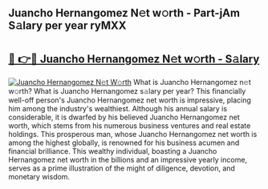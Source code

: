 ## Juancho Hernangomez N𝚎t w𝚘rth - Part-jAm S𝚊lary per year ryMXX

# <h2><a href="http://gc021fx.nevu.top/?p=Juancho+Hernangomez">🔗 👉🔴 Juancho Hernangomez N𝚎t w𝚘rth - S𝚊lary</a></h2>

[![Juancho Hernangomez N𝚎t W𝚘rth](https://i.imgur.com/Oavwk0R.jpeg)](http://gc021fx.nevu.top/?p=Juancho+Hernangomez)
What is Juancho Hernangomez n𝚎t w𝚘rth? What is Juancho Hernangomez s𝚊lary per year?
This financially well-off person's Juancho Hernangomez net worth is impressive, placing him among the industry's wealthiest. Although his annual salary is considerable, it is dwarfed by his believed Juancho Hernangomez net worth, which stems from his numerous business ventures and real estate holdings. This prosperous man, whose Juancho Hernangomez net worth is among the highest globally, is renowned for his business acumen and financial brilliance. This wealthy individual, boasting a Juancho Hernangomez net worth in the billions and an impressive yearly income, serves as a prime illustration of the might of diligence, devotion, and monetary wisdom.
